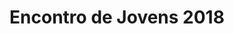 ---
ID: 4952
title: Encontro de Jovens 2018
image-xl: ""
image-l: ""
image-sq-l: ""
image-sq-m: ""
post_excerpt: ""
layout: event
permalink: '?post_type=event&p=4952'
published: false
event: null
categories: ""
tags: ""
author: ""
---